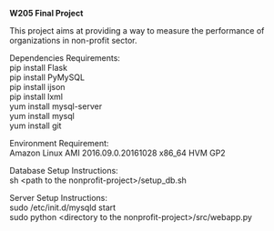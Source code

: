 **W205 Final Project**

This project aims at providing a way to measure the performance of organizations in non-profit sector.  

Dependencies Requirements:  
pip install Flask  
pip install PyMySQL  
pip install ijson  
pip install lxml  
yum install mysql-server  
yum install mysql  
yum install git  

Environment Requirement:  
Amazon Linux AMI 2016.09.0.20161028 x86_64 HVM GP2  

Database Setup Instructions:  
sh \<path to the nonprofit-project\>/setup_db.sh  

Server Setup Instructions:  
sudo /etc/init.d/mysqld start  
sudo python \<directory to the nonprofit-project\>/src/webapp.py
